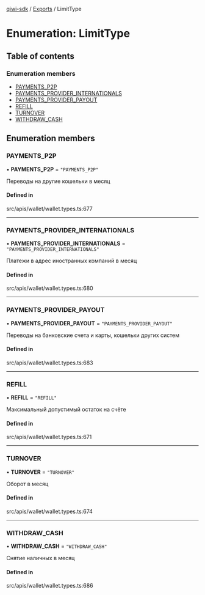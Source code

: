 [qiwi-sdk](../README.md) / [Exports](../modules.md) / LimitType

# Enumeration: LimitType

## Table of contents

### Enumeration members

- [PAYMENTS\_P2P](LimitType.md#payments_p2p)
- [PAYMENTS\_PROVIDER\_INTERNATIONALS](LimitType.md#payments_provider_internationals)
- [PAYMENTS\_PROVIDER\_PAYOUT](LimitType.md#payments_provider_payout)
- [REFILL](LimitType.md#refill)
- [TURNOVER](LimitType.md#turnover)
- [WITHDRAW\_CASH](LimitType.md#withdraw_cash)

## Enumeration members

### PAYMENTS\_P2P

• **PAYMENTS\_P2P** = `"PAYMENTS_P2P"`

Переводы на другие кошельки в месяц

#### Defined in

src/apis/wallet/wallet.types.ts:677

___

### PAYMENTS\_PROVIDER\_INTERNATIONALS

• **PAYMENTS\_PROVIDER\_INTERNATIONALS** = `"PAYMENTS_PROVIDER_INTERNATIONALS"`

Платежи в адрес иностранных компаний в месяц

#### Defined in

src/apis/wallet/wallet.types.ts:680

___

### PAYMENTS\_PROVIDER\_PAYOUT

• **PAYMENTS\_PROVIDER\_PAYOUT** = `"PAYMENTS_PROVIDER_PAYOUT"`

Переводы на банковские счета и карты, кошельки других систем

#### Defined in

src/apis/wallet/wallet.types.ts:683

___

### REFILL

• **REFILL** = `"REFILL"`

Максимальный допустимый остаток на счёте

#### Defined in

src/apis/wallet/wallet.types.ts:671

___

### TURNOVER

• **TURNOVER** = `"TURNOVER"`

Оборот в месяц

#### Defined in

src/apis/wallet/wallet.types.ts:674

___

### WITHDRAW\_CASH

• **WITHDRAW\_CASH** = `"WITHDRAW_CASH"`

Снятие наличных в месяц

#### Defined in

src/apis/wallet/wallet.types.ts:686
